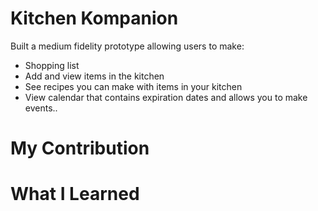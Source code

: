 # Kitchen Kompanion
Built a medium fidelity prototype allowing users to make:
 - Shopping list
 - Add and view items in the kitchen
 - See recipes you can make with items in your kitchen
 - View calendar that contains expiration dates and allows you to make events.. 

# My Contribution

# What I Learned
